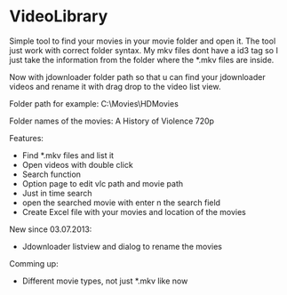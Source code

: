 VideoLibrary
============

Simple tool to find your movies in your movie folder and open it.
The tool just work with correct folder syntax. My mkv files dont have a id3 tag so I just take the information from the folder where the *.mkv files are inside.

Now with jdownloader folder path so that u can find your jdownloader videos and rename it with drag drop to the video list view.

Folder path for example: C:\Movies\HDMovies

Folder names of the movies: A History of Violence 720p

Features:

- Find *.mkv files and list it
- Open videos with double click
- Search function
- Option page to edit vlc path and movie path
- Just in time search
- open the searched movie with enter n the search field
- Create Excel file with your movies and location of the movies

New since 03.07.2013:

- Jdownloader listview and dialog to rename the movies



Comming up:

- Different movie types, not just *.mkv like now
